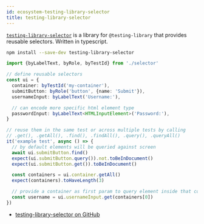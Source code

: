 ```yaml
---
id: ecosystem-testing-library-selector
title: testing-library-selector
---
```


[`testing-library-selector`][gh] is a library for `@testing-library` that
provides reusable selectors. Written in typescript.

```bash npm2yarn
npm install --save-dev testing-library-selector
```

```typescript
import {byLabelText, byRole, byTestId} from './selector'

// define reusable selectors
const ui = {
  container: byTestId('my-container'),
  submitButton: byRole('button', {name: 'Submit'}),
  usernameInput: byLabelText('Username:'),

  // can encode more specific html element type
  passwordInput: byLabelText<HTMLInputElement>('Password:'),
}

// reuse them in the same test or across multiple tests by calling
// .get(), .getAll(), .find(), .findAll(), .query(), .queryAll()
it('example test', async () => {
  // by default elements will be queried against screen
  await ui.submitButton.find()
  expect(ui.submitButton.query()).not.toBeInDocument()
  expect(ui.submitButton.get()).toBeInDocument()

  const containers = ui.container.getAll()
  expect(containers).toHaveLength(3)

  // provide a container as first param to query element inside that container
  const username = ui.usernameInput.get(containers[0])
})
```

- [testing-library-selector on GitHub][gh]

[gh]: https://github.com/domasx2/testing-library-selector

